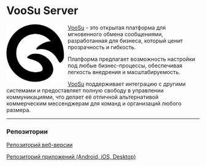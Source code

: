 # VooSu Server

<img src="./assets/logo.svg" width=150 height=150 style="float: left; padding-right: 10px" alt="VooSu logo">

[VooSu](https://voo.su) - это открытая платформа для мгновенного обмена сообщениями, разработанная для бизнеса, который
ценит прозрачность и гибкость.

Платформа предлагает возможность настройки под любые бизнес-процессы, обеспечивая легкость внедрения и масштабируемость.

[VooSu](https://voo.su) поддерживает интеграцию с другими системами и предоставляет полную свободу в управлении
коммуникациями,
что делает её отличной альтернативой коммерческим мессенджерам для команд и организаций любого размера.

---

### Репозитории

[Репозиторий веб-версии](https://github.com/voo-su/web)

[Репозиторий приложений (Android, iOS, Desktop)](https://github.com/voo-su/app)
